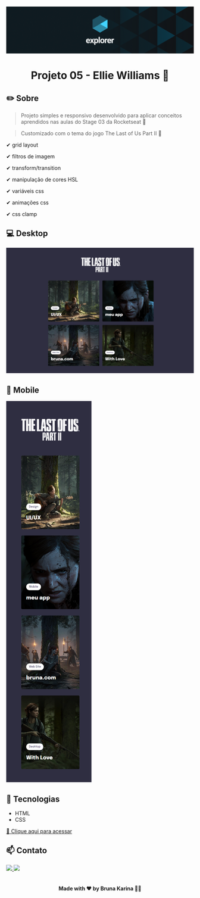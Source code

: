 ![preview](./images/explorer.png)

  <h1 align="center">Projeto 05 - Ellie Williams 🏹</h1>

## ✏️ Sobre

> Projeto simples e responsivo desenvolvido para aplicar conceitos aprendidos nas aulas do Stage 03 da Rocketseat 🚀

> Customizado com o tema do jogo The Last of Us Part II 🎨

✔ grid layout

✔ filtros de imagem

✔ transform/transition

✔ manipulação de cores HSL

✔ variáveis css

✔ animações css

✔ css clamp

## 💻 Desktop

![preview](./images/desktop.png)

## 📲 Mobile
![preview](./images/mobile.png)

## 🚀 Tecnologias

- HTML
- CSS


[🔗 Clique aqui para acessar](https://brunakarina.github.io./project-ellie/)

## 📫 Contato

<div>
  <a href="https://www.linkedin.com/in/brunakarina/" target="_blank">
    <img src="https://img.shields.io/badge/LinkedIn-0077B5?style=for-the-badge&logo=linkedin&logoColor=white">
  </a>
  <a href="mailto:brubskarina@gmail.com" target="_blank">
    <img src="https://img.shields.io/badge/Gmail-D14836?style=for-the-badge&logo=gmail&logoColor=white">
  </a>
</div>

</br>

<h4 align="center">Made with ❤ by Bruna Karina 👋🏻</h4>
